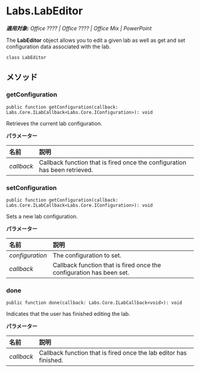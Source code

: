 
# Labs.LabEditor

 _**適用対象:** Office ???? | Office ???? | Office Mix | PowerPoint_

The  **LabEditor** object allows you to edit a given lab as well as get and set configuration data associated with the lab.

```
class LabEditor
```


## メソッド


### getConfiguration

 `public function getConfiguration(callback: Labs.Core.ILabCallback<Labs.Core.IConfiguration>): void`

Retrieves the current lab configuration.

 **パラメーター**


|**名前**|**説明**|
|:-----|:-----|
| _callback_|Callback function that is fired once the configuration has been retrieved.|

### setConfiguration

 `public function getConfiguration(callback: Labs.Core.ILabCallback<Labs.Core.IConfiguration>): void`

Sets a new lab configuration.

 **パラメーター**


|**名前**|**説明**|
|:-----|:-----|
| _configuration_|The configuration to set.|
| _callback_|Callback function that is fired once the configuration has been set.|

### done

 `public function done(callback: Labs.Core.ILabCallback<void>): void`

Indicates that the user has finished editing the lab.

 **パラメーター**


|**名前**|**説明**|
|:-----|:-----|
| _callback_|Callback function that is fired once the lab editor has finished.|
